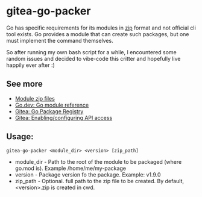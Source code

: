 # gitea-go-packer

Go has specific requirements for its modules in [zip](https://go.dev/ref/mod#zip-files) format and not official cli tool exists.
Go provides a module that can create such packages, but one must implement the command themselves. 

So after running my own bash script for a while, I encountered some random issues and decided to vibe-code 
this critter and hopefully live happily ever after :) 


## See more

- [Module zip files](https://go.dev/ref/mod#zip-files)
- [Go.dev: Go module reference](https://go.dev/ref/mod)
- [Gitea: Go Package Registry](https://docs.gitea.com/usage/packages/go)
- [Gitea: Enabling/configuring API access](https://docs.gitea.com/development/api-usage#authentication)


## Usage:

`gitea-go-packer <module_dir> <version> [zip_path]`

- module_dir - Path to the root of the module to be packaged (where go.mod is). Example /home/me/my-package
- version - Package version fo the package. Example: v1.9.0
- zip_path - Optional. full path to the zip file to be created. By default, \<version\>.zip is created in cwd.

```bash

```